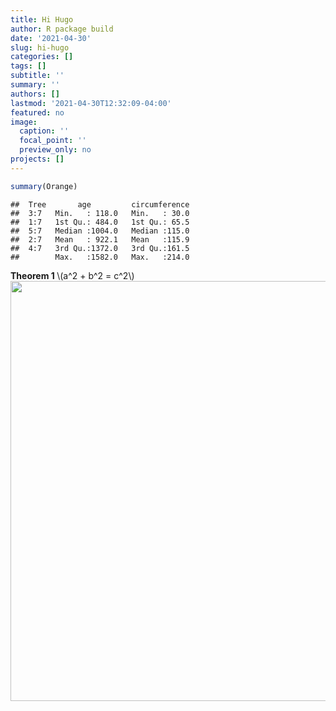 ```yaml
---
title: Hi Hugo
author: R package build
date: '2021-04-30'
slug: hi-hugo
categories: []
tags: []
subtitle: ''
summary: ''
authors: []
lastmod: '2021-04-30T12:32:09-04:00'
featured: no
image:
  caption: ''
  focal_point: ''
  preview_only: no
projects: []
---
```



```r
summary(Orange)
```

```
##  Tree       age         circumference  
##  3:7   Min.   : 118.0   Min.   : 30.0  
##  1:7   1st Qu.: 484.0   1st Qu.: 65.5  
##  5:7   Median :1004.0   Median :115.0  
##  2:7   Mean   : 922.1   Mean   :115.9  
##  4:7   3rd Qu.:1372.0   3rd Qu.:161.5  
##        Max.   :1582.0   Max.   :214.0
```

<div class="theorem"><span class="theorem" id="thm:unnamed-chunk-2"><strong><span id="thm:unnamed-chunk-2"></span>Theorem 1  </strong></span><span class="math inline">\(a^2 + b^2 = c^2\)</span></div>

<img src="{{< blogdown/postref >}}index_files/figure-html/unnamed-chunk-3-1.png" width="672" />
